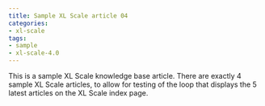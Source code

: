 ```yaml
---
title: Sample XL Scale article 04
categories:
- xl-scale
tags:
- sample
- xl-scale-4.0
---
```


This is a sample XL Scale knowledge base article. There are exactly 4 sample XL Scale articles, to allow for testing of the loop that displays the 5 latest articles on the XL Scale index page.
